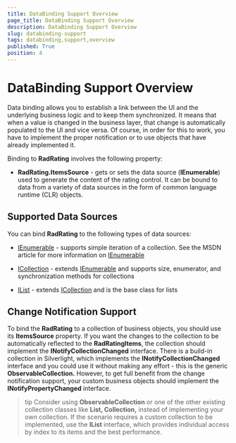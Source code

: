 ```yaml
---
title: DataBinding Support Overview
page_title: DataBinding Support Overview
description: DataBinding Support Overview
slug: databinding-support
tags: databinding,support,overview
published: True
position: 4
---
```


# DataBinding Support Overview

Data binding allows you to establish a link between the UI and the underlying business logic and to keep them synchronized. It means that when a value is changed in the business layer, that change is automatically populated to the UI and vice versa. Of course, in order for this to work, you have to implement the proper notification or to use objects that have already implemented it.

Binding to __RadRating__ involves the following property:

* __RadRating.ItemsSource__ - gets or sets the data source (__IEnumerable__) used to generate the content of the rating control. It can be bound to data from a variety of data sources in the form of common language runtime (CLR) objects.

## Supported Data Sources

You can bind __RadRating__ to the following types of data sources:

* [IEnumerable](http://msdn.microsoft.com/en-us/library/system.collections.ienumerable.aspx) - supports simple iteration of a collection. See the MSDN article for more information on [IEnumerable](http://msdn.microsoft.com/en-us/library/system.collections.ienumerable.aspx)

* [ICollection](http://msdn.microsoft.com/en-us/library/system.collections.icollection.aspx) - extends [IEnumerable](http://msdn.microsoft.com/en-us/library/system.collections.ienumerable.aspx) and supports size, enumerator, and synchronization methods for collections

* [IList](http://msdn.microsoft.com/en-us/library/system.collections.ilist.aspx) - extends [ICollection](http://msdn.microsoft.com/en-us/library/system.collections.icollection.aspx) and is the base class for lists

## Change Notification Support

To bind the __RadRating__ to a collection of business objects, you should use its __ItemsSource__ property. If you want the changes to the collection to be automatically reflected to the __RadRatingItems__, the collection should implement the __INotifyCollectionChanged__ interface. There is a build-in collection in Silverlight, which implements the __INotifyCollectionChanged__ interface and you could use it without making any effort - this is the generic __ObservableCollection<T>.__ However, to get full benefit from the change notification support, your custom business objects should implement the __INotifyPropertyChanged__ interface.

>tip Consider using __ObservableCollection<T>__ or one of the other existing collection classes like __List<T>, Collection<T>,__ instead of implementing your own collection. If the scenario requires a custom collection to be implemented, use the __IList__ interface, which provides individual access by index to its items and the best performance.
